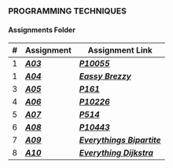 ### PROGRAMMING TECHNIQUES
####  Assignments Folder

|   #   |Assignment| Assignment Link |
| :---: | ----------- | ---------------------- |
|   1  |***<a href= "https://github.com/spathak0919/4883-Programming-Techniques/tree/main/Assignments/P10055">A03<a/>***|***<a href= "https://github.com/spathak0919/4883-Programming-Techniques/tree/main/Assignments/P10055">P10055<a/>***|Hashmat the Brave Warrior|
  |   1  |***<a href= "https://github.com/spathak0919/4883-Programming-Techniques/tree/main/Assignments/P10055">A04<a/>***|***<a href= "https://github.com/spathak0919/4883-Programming-Techniques/tree/main/Assignments/P10055">Eassy Brezzy<a/>***|Easy Brezzy|
|   3  |***<a href= "https://github.com/spathak0919/4883-Programming-Techniques/tree/main/Assignments/P10226">A05<a/>***|***<a href= "https://github.com/spathak0919/4883-Programming-Techniques/tree/main/Assignments/P161">P161</a>***|Traffic Lights|
|   4  |***<a href= "https://github.com/spathak0919/4883-Programming-Techniques/tree/main/Assignments/P10226">A06<a/>***|***<a href= "https://github.com/spathak0919/4883-Programming-Techniques/tree/main/Assignments/P10226">P10226<a/>***|Hardwood Species|
|   5  |***<a href= "https://github.com/spathak0919/4883-Programming-Techniques/tree/main/Assignments/P10226">A07<a/>***|***<a href= "https://github.com/spathak0919/4883-Programming-Techniques/tree/main/Assignments/P514">P514</a>***|Rails|
|   6  |***<a href= "https://github.com/spathak0919/4883-Programming-Techniques/tree/main/Assignments/p10443">A08<a/>***|***<a href= "https://github.com/spathak0919/4883-Programming-Techniques/tree/main/Assignments/p10443">P10443</a>***|Scissor Paper Rock|
|   7  |***<a href= "https://github.com/spathak0919/4883-Programming-Techniques/tree/main/Assignments/A09">A09<a/>***|***<a href= "https://github.com/spathak0919/4883-Programming-Techniques/tree/main/Assignments/A09">Everythings Bipartite</a>***|Everythings Bipartite|
| 8    |***<a href= "https://github.com/spathak0919/4883-Programming-Techniques/tree/main/Assignments/A10">A10<a/>***|***<a href= "https://github.com/spathak0919/4883-Programming-Techniques/tree/main/Assignments/A10">Everything Dijkstra</a>***|Everything Dijkstra|
